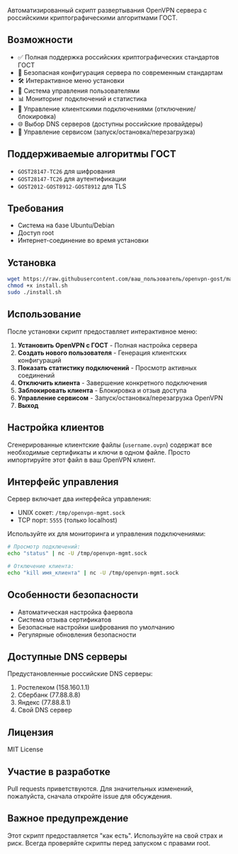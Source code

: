 Автоматизированный скрипт развертывания OpenVPN сервера с российскими криптографическими алгоритмами ГОСТ.

## Возможности

- ✅ Полная поддержка российских криптографических стандартов ГОСТ
- 🔐 Безопасная конфигурация сервера по современным стандартам
- 🛠️ Интерактивное меню установки
- 👥 Система управления пользователями
- 📊 Мониторинг подключений и статистика
- 🔌 Управление клиентскими подключениями (отключение/блокировка)
- 🌐 Выбор DNS серверов (доступны российские провайдеры)
- 🔄 Управление сервисом (запуск/остановка/перезагрузка)

## Поддерживаемые алгоритмы ГОСТ

- `GOST28147-TC26` для шифрования
- `GOST28147-TC26` для аутентификации
- `GOST2012-GOST8912-GOST8912` для TLS

## Требования

- Система на базе Ubuntu/Debian
- Доступ root
- Интернет-соединение во время установки

## Установка

```bash
wget https://raw.githubusercontent.com/ваш_пользователь/openvpn-gost/main/install.sh
chmod +x install.sh
sudo ./install.sh
```

## Использование

После установки скрипт предоставляет интерактивное меню:

1. **Установить OpenVPN с ГОСТ** - Полная настройка сервера
2. **Создать нового пользователя** - Генерация клиентских конфигураций
3. **Показать статистику подключений** - Просмотр активных соединений
4. **Отключить клиента** - Завершение конкретного подключения
5. **Заблокировать клиента** - Блокировка и отзыв доступа
6. **Управление сервисом** - Запуск/остановка/перезагрузка OpenVPN
7. **Выход**

## Настройка клиентов

Сгенерированные клиентские файлы (`username.ovpn`) содержат все необходимые сертификаты и ключи в одном файле. Просто импортируйте этот файл в ваш OpenVPN клиент.

## Интерфейс управления

Сервер включает два интерфейса управления:
- UNIX сокет: `/tmp/openvpn-mgmt.sock`
- TCP порт: `5555` (только localhost)

Используйте их для мониторинга и управления подключениями:
```bash
# Просмотр подключений:
echo "status" | nc -U /tmp/openvpn-mgmt.sock

# Отключение клиента:
echo "kill имя_клиента" | nc -U /tmp/openvpn-mgmt.sock
```

## Особенности безопасности

- Автоматическая настройка фаервола
- Система отзыва сертификатов
- Безопасные настройки шифрования по умолчанию
- Регулярные обновления безопасности

## Доступные DNS серверы

Предустановленные российские DNS серверы:
1. Ростелеком (158.160.1.1)
2. Сбербанк (77.88.8.8)
3. Яндекс (77.88.8.1)
4. Свой DNS сервер

## Лицензия

MIT License

## Участие в разработке

Pull requests приветствуются. Для значительных изменений, пожалуйста, сначала откройте issue для обсуждения.

## Важное предупреждение

Этот скрипт предоставляется "как есть". Используйте на свой страх и риск. Всегда проверяйте скрипты перед запуском с правами root.
